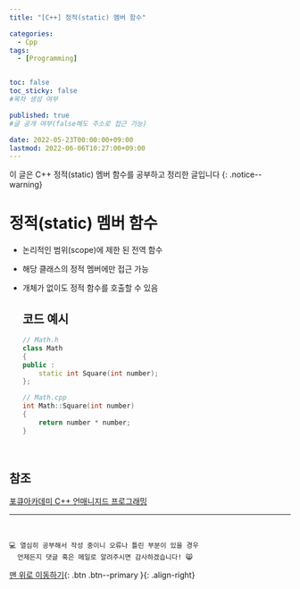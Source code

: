 ```yaml
---
title: "[C++] 정적(static) 멤버 함수" 

categories:
  - Cpp
tags:
  - [Programming]


toc: false
toc_sticky: false
#목차 생성 여부

published: true
#글 공개 여부(false해도 주소로 접근 가능)

date: 2022-05-23T00:00:00+09:00
lastmod: 2022-06-06T10:27:00+09:00
---
```


이 글은 C++ 정적(static) 멤버 함수를 공부하고 정리한 글입니다
{: .notice--warning}

# 정적(static) 멤버 함수
- 논리적인 범위(scope)에 제한 된 전역 함수
- 해당 클래스의 정적 멤버에만 접근 가능
- 개체가 없이도 정적 함수를 호출할 수 있음
  
  ## 코드 예시
  ```cpp
  // Math.h
  class Math
  {
  public :
      static int Square(int number);
  };

  // Math.cpp
  int Math::Square(int number)
  {
      return number * number;
  }
  ```

<br>

## 참조
[포큐아카데미 C++ 언매니지드 프로그래밍](https://pocu-ko.teachable.com/p/comp3200)

***
<br>

    💻 열심히 공부해서 작성 중이니 오류나 틀린 부분이 있을 경우 
      언제든지 댓글 혹은 메일로 알려주시면 감사하겠습니다! 😸

[맨 위로 이동하기](#){: .btn .btn--primary }{: .align-right}